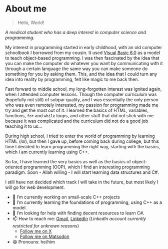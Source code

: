 # About me

> Hello, World!

<i>A medical student who has a deep interest in computer science and programming</i>.

My interest in programming started in early childhood, with an old computer schoolbook I borrowed from my cousin. It used [Visual Basic 6.0](https://en.wikipedia.org/wiki/Visual_Basic_(classic)) as a model to teach object-based programming. I was then fascinated by the idea that you can make the computer do whatever you want by communicating with it through a certain language the same way you can make someone do something for you by asking them. This, and the idea that I could turn any idea into reality by programming, felt like magic to me back then.

Fast forward to middle school, my long-forgotten interest was ignited again, when I attended computer lessons. Though the computer curriculum was (hopefully not still) of subpar quality, and I was essentially the only person who was even remotely interested, my passion for programming made me try and get the most out of it. I learned the basics of HTML, variables, functions, `for` and `while` loops, and other stuff that did not stick with me because it was complicated and the curriculum did not do a good job teaching it to us...

During high school, I tried to enter the world of programming by learning HTML (<i>lol</i>), but then I gave up, before coming back during college, but this time I decided to learn programming the right way, starting with the basics, which I am currently learning using C++.

So far, I have learned the very basics as well as the basics of object-oriented programming (<abbr>OOP</abbr>), which I find an interesting programming paradigm. Soon - Allah willing - I will start learning data structures and C#.

I still have not decided which track I will take in the future, but most likely I will go for web development.

- 🔭 I’m currently working on small-scale C++ projects
- 🌱 I’m currently learning the foundations of programming, using C++ as a model.
- 🤔 I’m looking for help with finding decent resources to learn C#.
- 📫 How to reach me: [Gmail](aliaboulsauood@gmail.com), [LinkedIn](www.linkedin.com/in/ali-aboul-sauood) (<i>LinkedIn account currently restricted for unknown reasons</i>)
  - [Follow me on X](https://x.com/AboulSauood)
  - [Follow me on Matsodon](https:://matsodon.social/@aliaboulsauood)
- 😄 Pronouns: he/him
